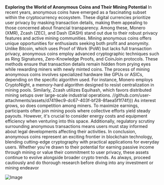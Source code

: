 **Exploring the World of Anonymous Coins and Their Mining Potential**
In recent years, anonymous coins have emerged as a fascinating subset within the cryptocurrency ecosystem. These digital currencies prioritize user privacy by masking transaction details, making them appealing to those concerned about financial transparency. Among these, Monero (XMR), Zcash (ZEC), and Dash (DASH) stand out due to their robust privacy features and active mining communities.
Mining anonymous coins offers unique opportunities for enthusiasts seeking both profit and anonymity. Unlike Bitcoin, which uses Proof of Work (PoW) but lacks full transaction privacy, anonymous coins employ advanced cryptographic techniques such as Ring Signatures, Zero-Knowledge Proofs, and CoinJoin protocols. These methods ensure that transaction details remain hidden from prying eyes while rewarding miners with newly minted coins.
The process of mining anonymous coins involves specialized hardware like GPUs or ASICs, depending on the specific algorithm used. For instance, Monero employs CryptoNight, a memory-hard algorithm designed to resist centralization in mining pools. Similarly, Zcash utilizes Equihash, which favors distributed mining setups over large-scale industrial operations.
 //github.com/user-attachments/assets/d7419ec9-dc67-403f-bf28-8faea5f1f74f)))
As interest grows, so does competition among miners. To maximize earnings, participants often join mining pools where collective efforts yield steady payouts. However, it's crucial to consider energy costs and equipment efficiency when venturing into this space. Additionally, regulatory scrutiny surrounding anonymous transactions means users must stay informed about legal developments affecting their activities.
In conclusion, anonymous coins represent an exciting frontier in blockchain technology, blending cutting-edge cryptography with practical applications for everyday users. Whether you're drawn to their potential for earning passive income through mining or value their commitment to user privacy, these assets continue to evolve alongside broader crypto trends. As always, proceed cautiously and do thorough research before diving into any investment or mining endeavor

![Image](https://github.com/user-attachments/assets/d7419ec9-dc67-403f-bf28-8faea5f1f74f)
